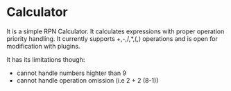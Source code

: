 Calculator
==========

It is a simple RPN Calculator. It calculates expressions with proper operation priority handling.
It currently supports +,-,/,*,(,) operations and is open for modification with plugins.



It has its limitations though:
  - cannot handle numbers highter than 9
  - cannot handle operation omission (i.e  2 + 2 (8-1))
